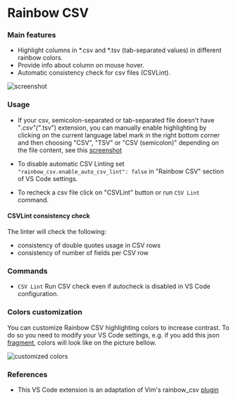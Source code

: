 # Rainbow CSV

### Main features

* Highlight columns in *.csv and *.tsv (tab-separated values) in different rainbow colors.
* Provide info about column on mouse hover.
* Automatic consistency check for csv files (CSVLint).

![screenshot](https://i.imgur.com/PRFKVIN.png)

### Usage

* If your csv, semicolon-separated or tab-separated file doesn't have "*.csv"("*.tsv") extension, you can manually enable highlighting by clicking on the current language label mark in the right bottom corner and then choosing "CSV", "TSV" or "CSV (semicolon)" depending on the file content, see this [screenshot](https://stackoverflow.com/a/30776845/2898283)

* To disable automatic CSV Linting set `"rainbow_csv.enable_auto_csv_lint": false` in "Rainbow CSV" section of VS Code settings.

* To recheck a csv file click on "CSVLint" button or run `CSV Lint` command.

#### CSVLint consistency check

The linter will check the following:
* consistency of double quotes usage in CSV rows
* consistency of number of fields per CSV row

### Commands

* `CSV Lint`
  Run CSV check even if autocheck is disabled in VS Code configuration.


### Colors customization 
You can customize Rainbow CSV highlighting colors to increase contrast.
To do so you need to modify your VS Code settings, e.g. if you add this json [fragment](test/color_customization_example.md), colors will look like on the picture bellow.

![customized colors](https://i.imgur.com/45EJJv4.png)

### References

* This VS Code extension is an adaptation of Vim's rainbow_csv [plugin](https://github.com/mechatroner/rainbow_csv)
